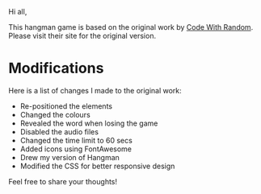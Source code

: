 Hi all,

This hangman game is based on the original work by [Code With Random](https://www.codewithrandom.com/). Please visit their site for the original version.

# Modifications

Here is a list of changes I made to the original work:

- Re-positioned the elements
- Changed the colours
- Revealed the word when losing the game
- Disabled the audio files
- Changed the time limit to 60 secs
- Added icons using FontAwesome
- Drew my version of Hangman
- Modified the CSS for better responsive design

Feel free to share your thoughts!
